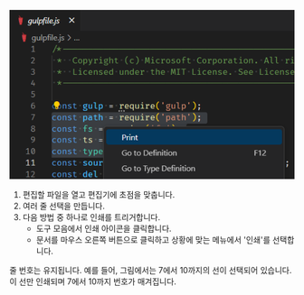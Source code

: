 ![](./print-multiline-selection.png)

1. 편집할 파일을 열고 편집기에 초점을 맞춥니다. 
2. 여러 줄 선택을 만듭니다.
3. 다음 방법 중 하나로 인쇄를 트리거합니다.
	- 도구 모음에서 인쇄 아이콘을 클릭합니다.
	- 문서를 마우스 오른쪽 버튼으로 클릭하고 상황에 맞는 메뉴에서 '인쇄'를 선택합니다.

줄 번호는 유지됩니다. 예를 들어, 그림에서는 7에서 10까지의 선이 선택되어 있습니다. 이 선만 인쇄되며 7에서 10까지 번호가 매겨집니다.